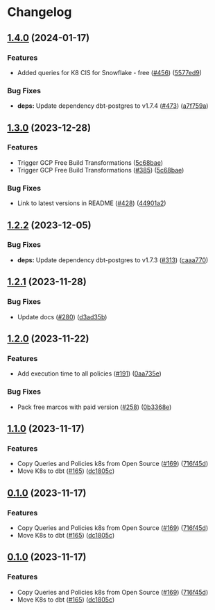 # Changelog

## [1.4.0](https://github.com/cloudquery/policies-premium/compare/transformation-k8s-compliance-free-v1.3.0...transformation-k8s-compliance-free-v1.4.0) (2024-01-17)


### Features

* Added queries for K8 CIS for Snowflake - free ([#456](https://github.com/cloudquery/policies-premium/issues/456)) ([5577ed9](https://github.com/cloudquery/policies-premium/commit/5577ed970a8a230e337308e1e71f1b2d89a3cecc))


### Bug Fixes

* **deps:** Update dependency dbt-postgres to v1.7.4 ([#473](https://github.com/cloudquery/policies-premium/issues/473)) ([a7f759a](https://github.com/cloudquery/policies-premium/commit/a7f759aaf50a0a9e308fd6be378811a0097925c2))

## [1.3.0](https://github.com/cloudquery/policies-premium/compare/transformation-k8s-compliance-free-v1.2.2...transformation-k8s-compliance-free-v1.3.0) (2023-12-28)


### Features

* Trigger GCP Free Build Transformations ([5c68bae](https://github.com/cloudquery/policies-premium/commit/5c68bae0f30e4e57db5774300488d4b6ddd42c3b))
* Trigger GCP Free Build Transformations ([#385](https://github.com/cloudquery/policies-premium/issues/385)) ([5c68bae](https://github.com/cloudquery/policies-premium/commit/5c68bae0f30e4e57db5774300488d4b6ddd42c3b))


### Bug Fixes

* Link to latest versions in README ([#428](https://github.com/cloudquery/policies-premium/issues/428)) ([44901a2](https://github.com/cloudquery/policies-premium/commit/44901a2be3ada54606fc928010ae9a15aaff7173))

## [1.2.2](https://github.com/cloudquery/policies-premium/compare/transformation-k8s-compliance-free-v1.2.1...transformation-k8s-compliance-free-v1.2.2) (2023-12-05)


### Bug Fixes

* **deps:** Update dependency dbt-postgres to v1.7.3 ([#313](https://github.com/cloudquery/policies-premium/issues/313)) ([caaa770](https://github.com/cloudquery/policies-premium/commit/caaa770ed3ea2b4285a2d4af851bb05f1449e9b0))

## [1.2.1](https://github.com/cloudquery/policies-premium/compare/transformation-k8s-compliance-free-v1.2.0...transformation-k8s-compliance-free-v1.2.1) (2023-11-28)


### Bug Fixes

* Update docs ([#280](https://github.com/cloudquery/policies-premium/issues/280)) ([d3ad35b](https://github.com/cloudquery/policies-premium/commit/d3ad35bc6ac54875e124632194e38b04e490bec9))

## [1.2.0](https://github.com/cloudquery/policies-premium/compare/transformation-k8s-compliance-free-v1.1.0...transformation-k8s-compliance-free-v1.2.0) (2023-11-22)


### Features

* Add execution time to all policies ([#191](https://github.com/cloudquery/policies-premium/issues/191)) ([0aa735e](https://github.com/cloudquery/policies-premium/commit/0aa735ee397a1f290a1226df378e25d4050289f9))


### Bug Fixes

* Pack free marcos with paid version ([#258](https://github.com/cloudquery/policies-premium/issues/258)) ([0b3368e](https://github.com/cloudquery/policies-premium/commit/0b3368eca9dfb22f031fa943830560c014bf02e8))

## [1.1.0](https://github.com/cloudquery/policies-premium/compare/transformation-k8s-compliance-free-v1.0.0...transformation-k8s-compliance-free-v1.1.0) (2023-11-17)


### Features

* Copy Queries and Policies k8s from Open Source ([#169](https://github.com/cloudquery/policies-premium/issues/169)) ([716f45d](https://github.com/cloudquery/policies-premium/commit/716f45dc654f0e3e1adcfaa4c8d387177b8b930e))
* Move K8s to dbt ([#165](https://github.com/cloudquery/policies-premium/issues/165)) ([dc1805c](https://github.com/cloudquery/policies-premium/commit/dc1805cb5892518c0a2e99adfdc4f381684eaf26))

## [0.1.0](https://github.com/cloudquery/policies-premium/compare/transformation-k8s-compliance-free-v0.0.1...transformation-k8s-compliance-free-v0.1.0) (2023-11-17)


### Features

* Copy Queries and Policies k8s from Open Source ([#169](https://github.com/cloudquery/policies-premium/issues/169)) ([716f45d](https://github.com/cloudquery/policies-premium/commit/716f45dc654f0e3e1adcfaa4c8d387177b8b930e))
* Move K8s to dbt ([#165](https://github.com/cloudquery/policies-premium/issues/165)) ([dc1805c](https://github.com/cloudquery/policies-premium/commit/dc1805cb5892518c0a2e99adfdc4f381684eaf26))

## [0.1.0](https://github.com/cloudquery/policies-premium/compare/transformation-k8s-compliance-free-v0.0.1...transformation-k8s-compliance-free-v0.1.0) (2023-11-17)


### Features

* Copy Queries and Policies k8s from Open Source ([#169](https://github.com/cloudquery/policies-premium/issues/169)) ([716f45d](https://github.com/cloudquery/policies-premium/commit/716f45dc654f0e3e1adcfaa4c8d387177b8b930e))
* Move K8s to dbt ([#165](https://github.com/cloudquery/policies-premium/issues/165)) ([dc1805c](https://github.com/cloudquery/policies-premium/commit/dc1805cb5892518c0a2e99adfdc4f381684eaf26))

